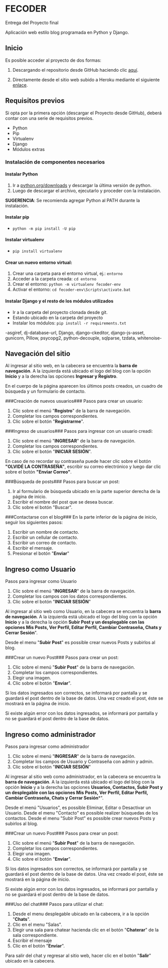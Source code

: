 # FECODER

Entrega del Proyecto final

Aplicación web estilo blog programada en Python y Django.

## Inicio

Es posible acceder al proyecto de dos formas:

1. Descargando el repositorio desde GitHub haciendo clic [aquí](https://github.com/ShaditCuber/FECODER_APP/tree/new). 

2. Directamente desde el sitio web subido a Heroku mediante el siguiente [enlace](https://fecoder.herokuapp.com/).

## Requisitos previos

Si opta por la primera opción (descargar el Proyecto desde GitHub), deberá contar con una serie de requisitos previos.

+ Python
+ Pip
+ Virtualenv
+ Django
+ Módulos extras

### Instalación de componentes necesarios

#### Instalar Python
1. Ir a [python.org/downloads](https://www.python.org/downloads/) y descargar la última versión de python.
2. Luego de descargar el archivo, ejecutarlo y proceder con la instalación.

**SUGERENCIA**: Se recomienda agregar Python al PATH durante la instalación.

####  Instalar pip
+ ```python -m pip install -U pip```

####  Instalar virtualenv
+ ```pip install virtualenv```

####  Crear un nuevo entorno virtual:

1. Crear una carpeta para el entorno virtual, ej.: ```entorno```
2. Acceder a la carpeta creada: ```cd entorno```
3. Crear el entorno: ```python -m virtualenv fecoder-env```
4. Activar el entorno: ```cd fecoder-env\Scripts\activate.bat```

####  Instalar Django y el resto de los módulos utilizados

+ Ir a la carpeta del proyecto clonada desde git.
+ Estando ubicado en la carpeta del proyecto
+ Instalar los módulos: ```pip install -r requirements.txt```

-asgiref, dj-database-url, Django, django-ckeditor, django-js-asset, gunicorn, Pillow, psycopg2, python-decouple, sqlparse, tzdata, whitenoise-

## Navegación del sitio
Al ingresar al sitio web, en la cabecera se encuentra la **barra de navegación**. A la izquierda está ubicado el logo del blog con la opción **Inicio** y a la derecha las opciones **Ingresar y Registro**.

En el cuerpo de la página aparecen los últimos posts creados, un cuadro de búsqueda y un formulario de contacto.

###Creación de nuevos usuarios###
Pasos para crear un usuario:

1. Clic sobre el menú "**Registro**" de la barra de navegación.
2. Completar los campos correspondientes.
3. Clic sobre el botón "**Registrarme**".

###Ingreso de usuarios###
Pasos para ingresar con un usuario creadi:

1. Clic sobre el menú "**INGRESAR**" de la barra de navegación.
2. Completar los campos correspondientes.
3. Clic sobre el botón "**INICIAR SESIÓN**".

En caso de no recordar su contraseña puede hacer clic sobre el botón **"OLVIDÉ LA CONTRASEÑA"**, escribir su correo electrónico y luego dar clic sobre el botón **"Enviar Correo"**.

###Búsqueda de posts###
Pasos para buscar un post:

1. Ir al formulario de búsqueda ubicado en la parte superior derecha de la página de inicio.
2. Escribir el nombre del post que se desea buscar.
3. Clic sobre el botón "Buscar".

###Contactarse con el blog###
En la parte inferior de la página de inicio, seguir los siguientes pasos:

1. Escribir un nombre de contacto.
2. Escribir un cellular de contacto.
3. Escribir un correo de contacto.
4. Escribir el mensaje.
5. Presionar el botón "**Enviar**"


## Ingreso como Usuario
Pasos para ingresar como Usuario

1. Clic sobre el menú "**INGRESAR**" de la barra de navegación.
2. Completar los campos con los datos correspondientes.
3. Clic sobre el botón "**INICIAR SESIÓN**"

Al ingresar al sitio web como Usuario, en la cabecera se encuentra la **barra de navegación**. A la izquierda está ubicado el logo del blog con la opción **Inicio** y a la derecha la opción **Subir Post y un desplegable con las opciones Mis Posts, Ver Perfil, Editar Perfil, Cambiar Contraseña, Chats y Cerrar Sesión**".

Desde el menu "**Subir Post**" es possible crear nuevos Posts y subirlos al blog.


###Crear un nuevo Post###
Pasos para crear un post:

1. Clic sobre el menú "**Subir Post**" de la barra de navegación.
2. Completar los campos correspondientes.
3. Elegir una imagen. 
4. Clic sobre el botón "**Enviar**".

Si los datos ingresados son correctos, se informará por pantalla y se guardará el post dentro de la base de datos. Una vez creado el post, éste se mostrará en la página de inicio.

Si existe algún error con los datos ingresados, se informará por pantalla y no se guardará el post dentro de la base de datos.


## Ingreso como administrador
Pasos para ingresar como administrador

1. Clic sobre el menú "**INGRESAR**" de la barra de navegación.
2. Completar los campos de Usuario y Contraseña con admin y admin.
3. Clic sobre el botón "**INICIAR SESIÓN**"

Al ingresar al sitio web como administrador, en la cabecera se encuentra la **barra de navegación**. A la izquierda está ubicado el logo del blog con la opción **Inicio** y a la derecha las opciones **Usuarios, Contactos, Subir Post y un desplegable con las opciones Mis Posts, Ver Perfil, Editar Perfil, Cambiar Contraseña, Chats y Cerrar Sesión***".

Desde el menú "Usuarios", es possible Eliminar, Editar o Desactivar un Usuario.
Desde el menu "Contacto" es possible realizer búsquedas de los contactos.
Desde el menu "Subir Post" es possible crear nuevos Posts y subirlos al blog.


###Crear un nuevo Post###
Pasos para crear un post:

1. Clic sobre el menú "**Subir Post**" de la barra de navegación.
2. Completar los campos correspondientes.
3. Elegir una imagen. 
4. Clic sobre el botón "**Enviar**".

Si los datos ingresados son correctos, se informará por pantalla y se guardará el post dentro de la base de datos. Una vez creado el post, éste se mostrará en la página de inicio.

Si existe algún error con los datos ingresados, se informará por pantalla y no se guardará el post dentro de la base de datos.


###Uso del chat###
Pasos para utilizar el chat:

1. Desde el menu desplegable ubicado en la cabecera, ir a la opción "**Chats**".
2. Clic en el menu "Salas".
3. Elegir una sala para chatear hacienda clic en el botón "**Chaterar**" de la sala correspondiente.
4. Escribir el mensaje
5. Clic en el botón "**Enviar**".

Para salir del chat y regresar al sitio web, hacer clic en el botón "**Salir**" ubicado en la cabecera.
